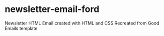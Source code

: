 # newsletter-email-ford

Newsletter HTML Email created with HTML and CSS
Recreated from Good Emails template
